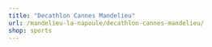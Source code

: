 ```yaml
---
title: "Decathlon Cannes Mandelieu"
url: /mandelieu-la-napoule/decathlon-cannes-mandelieu/
shop: sports
---
```

